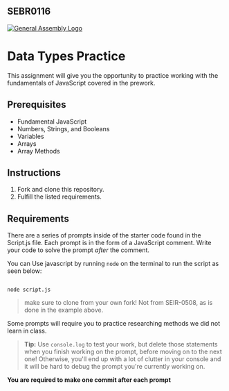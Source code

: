 ## SEBR0116

[![General Assembly Logo](https://camo.githubusercontent.com/1a91b05b8f4d44b5bbfb83abac2b0996d8e26c92/687474703a2f2f692e696d6775722e636f6d2f6b6538555354712e706e67)](https://generalassemb.ly/education/web-development-immersive)

# Data Types Practice

This assignment will give you the opportunity to practice working with
the fundamentals of JavaScript covered in the prework.

## Prerequisites

* Fundamental JavaScript
* Numbers, Strings, and Booleans
* Variables
* Arrays
* Array Methods

## Instructions

1.  Fork and clone this repository.
1.  Fulfill the listed requirements.

## Requirements

There are a series of prompts inside of the starter code found in the Script.js file. Each
prompt is in the form of a JavaScript comment. Write your code to solve the
prompt *after* the comment.

You can Use javascript by running `node` on the terminal to run the script as seen below:

```

node script.js

```

> make sure to clone from your own fork! Not from SEIR-0508, as is done in the example above.

Some prompts will require you to practice researching methods we did not learn
in class.

> **Tip:** Use `console.log` to test your work, but delete those statements when you
> finish working on the prompt, before moving on to the next one! Otherwise,
> you'll end up with a lot of clutter in your console and it will be hard to
> debug the prompt you're currently working on.

**You are required to make one commit after each prompt**

